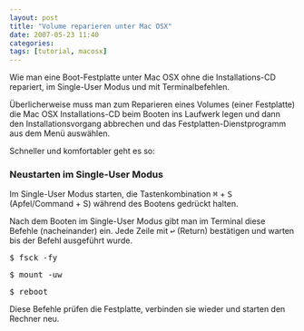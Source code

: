 ```yaml
---
layout: post
title: "Volume reparieren unter Mac OSX"
date: 2007-05-23 11:40
categories:
tags: [tutorial, macosx]
---
```


Wie man eine Boot-Festplatte unter Mac OSX ohne die Installations-CD repariert, im Single-User Modus und mit Terminalbefehlen.

<!-- more -->

Überlicherweise muss man zum Reparieren eines Volumes (einer Festplatte) die Mac OSX Installations-CD beim Booten ins Laufwerk legen und dann den Installationsvorgang abbrechen und das Festplatten-Dienstprogramm aus dem Menü auswählen.

Schneller und komfortabler geht es so:

### Neustarten im Single-User Modus ###

Im Single-User Modus starten, die Tastenkombination <kbd class="key">⌘</kbd> + <kbd class="key">S</kbd> (Apfel/Command + S) während des Bootens gedrückt halten.

Nach dem Booten im Single-User Modus gibt man im Terminal diese Befehle (nacheinander) ein. Jede Zeile mit <kbd class="key">↩</kbd> (Return) bestätigen und warten bis der Befehl ausgeführt wurde.

<div class="terminal">
  <p><kbd>$ fsck -fy</kbd></p>
  <p><kbd>$ mount -uw</kbd></p>
  <p><kbd>$ reboot</kbd></p>
</div>

Diese Befehle prüfen die Festplatte, verbinden sie wieder und starten den Rechner neu.
